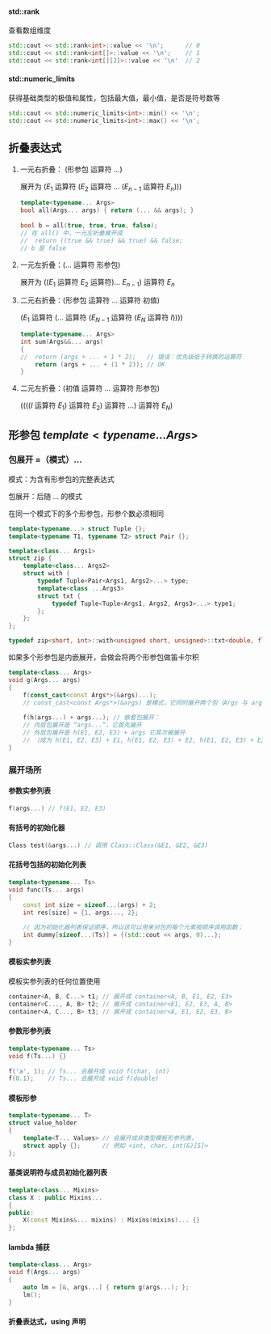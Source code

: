 #### std::rank

查看数组维度

```c++
std::cout << std::rank<int>::value << '\n';      // 0
std::cout << std::rank<int[]>::value << '\n';    // 1
std::cout << std::rank<int[][2]>::value << '\n'  // 2
```

#### std::numeric_limits

获得基础类型的极值和属性，包括最大值，最小值，是否是符号数等

```cpp
std::cout << std::numeric_limits<int>::min() << '\n';
std::cout << std::numeric_limits<int>::max() << '\n';
```

## 折叠表达式

1. 一元右折叠： (形参包 运算符 ...)

   展开为 ($E_1$ 运算符 ($E_2$ 运算符 ... ($E_{n-1}$ 运算符 $E_n$)))

   ```cpp
   template<typename... Args>
   bool all(Args... args) { return (... && args); }
    
   bool b = all(true, true, true, false);
   // 在 all() 中，一元左折叠展开成
   //  return ((true && true) && true) && false;
   // b 是 false
   ```

2. 一元左折叠：(... 运算符 形参包)

   展开为 (($E_1$ 运算符 $E_2$ 运算符)... $E_{n-1}$) 运算符 $E_n$

3. 二元右折叠：(形参包 运算符 ... 运算符 初值)

   ($E_1$ 运算符 (... 运算符 ($E_{N−1}$ 运算符 ($E_N$ 运算符 $I$))))

   ```cpp
   template<typename... Args>
   int sum(Args&&... args)
   {
   //  return (args + ... + 1 * 2);   // 错误：优先级低于转换的运算符
       return (args + ... + (1 * 2)); // OK
   }
   ```

4. 二元左折叠：(初值 运算符 ... 运算符 形参包)

   (((($I$ 运算符 $E_1$) 运算符 $E_2$) 运算符 ...)  运算符 $E_N$)

## 形参包 $template<typename ... Args>$

### 包展开  =（模式）...

模式：为含有形参包的完整表达式

包展开：后随 ... 的模式

在同一个模式下的多个形参包，形参个数必须相同

```cpp
template<typename...> struct Tuple {};
template<typename T1, typename T2> struct Pair {};

template<class... Args1>
struct zip {
	template<class... Args2>
	struct with {
		typedef Tuple<Pair<Args1, Args2>...> type;
		template<class ...Args3>
		struct txt {
			typedef Tuple<Tuple<Args1, Args2, Args3>...> type1;
		};
	};
};

typedef zip<short, int>::with<unsigned short, unsigned>::txt<double, float>::type1 t1;	
```

如果多个形参包是内嵌展开，会做会将两个形参包做笛卡尔积

```cpp
template<class... Args>
void g(Args... args)
{
    f(const_cast<const Args*>(&args)...); 
    // const_cast<const Args*>(&args) 是模式，它同时展开两个包（Args 与 args）
 
    f(h(args...) + args...); // 嵌套包展开：
    // 内层包展开是 “args...”，它首先展开
    // 外层包展开是 h(E1, E2, E3) + args 它其次被展开
    // （成为 h(E1, E2, E3) + E1, h(E1, E2, E3) + E2, h(E1, E2, E3) + E3）
}
```

### 展开场所

#### 参数实参列表

```cpp
f(args...) // f(E1, E2, E3)
```

#### 有括号的初始化器

```cpp
Class test(&args...) // 调用 Class::Class(&E1, &E2, &E3)
```

#### 花括号包括的初始化列表

```cpp
template<typename... Ts>
void func(Ts... args)
{
    const int size = sizeof...(args) + 2;
    int res[size] = {1, args..., 2};
 
    // 因为初始化器列表保证顺序，所以这可以用来对包的每个元素按顺序调用函数：
    int dummy[sizeof...(Ts)] = {(std::cout << args, 0)...};
}
```

#### 模板实参列表

模板实参列表的任何位置使用

```cpp
container<A, B, C...> t1; // 展开成 container<A, B, E1, E2, E3> 
container<C..., A, B> t2; // 展开成 container<E1, E2, E3, A, B> 
container<A, C..., B> t3; // 展开成 container<A, E1, E2, E3, B> 
```

#### 参数形参列表

```cpp
template<typename... Ts>
void f(Ts...) {}
 
f('a', 1); // Ts... 会展开成 void f(char, int)
f(0.1);    // Ts... 会展开成 void f(double)
```

#### 模板形参

```cpp
template<typename... T>
struct value_holder
{
    template<T... Values> // 会展开成非类型模板形参列表，
    struct apply {};      // 例如 <int, char, int(&)[5]>
};
```

#### 基类说明符与成员初始化器列表

```cpp
template<class... Mixins>
class X : public Mixins...
{
public:
    X(const Mixins&... mixins) : Mixins(mixins)... {}
};
```

#### lambda 捕获

```cpp
template<class... Args>
void f(Args... args)
{
    auto lm = [&, args...] { return g(args...); };
    lm();
}
```

#### 折叠表达式，using 声明


